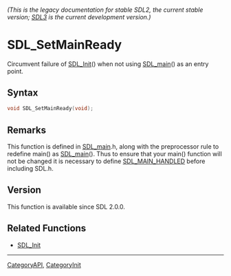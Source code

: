 ###### (This is the legacy documentation for stable SDL2, the current stable version; [SDL3](https://wiki.libsdl.org/SDL3/) is the current development version.)
# SDL_SetMainReady

Circumvent failure of [SDL_Init](SDL_Init.md)() when not using [SDL_main](SDL_main.md)() as an entry point.

## Syntax

```c
void SDL_SetMainReady(void);

```

## Remarks

This function is defined in [SDL_main](SDL_main.md).h, along with the
preprocessor rule to redefine main() as [SDL_main](SDL_main.md)(). Thus to
ensure that your main() function will not be changed it is necessary to
define [SDL_MAIN_HANDLED](SDL_MAIN_HANDLED.md) before including SDL.h.

## Version

This function is available since SDL 2.0.0.

## Related Functions

* [SDL_Init](SDL_Init.md)

----
[CategoryAPI](CategoryAPI.md), [CategoryInit](CategoryInit.md)
